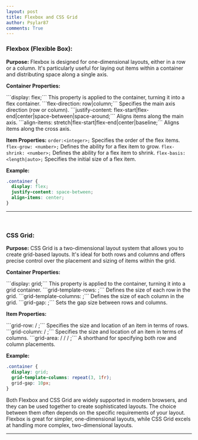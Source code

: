 ```yaml
---
layout: post
title: Flexbox and CSS Grid
author: Psylar87
comments: True
---
```


<h3><strong>Flexbox (Flexible Box):</strong></h3>

<b>Purpose:</b>  Flexbox is designed for one-dimensional layouts, either in a row or a column. It's particularly useful for laying out items within a container and distributing space along a single axis. 

<p>
<b>Container Properties:</b> 
</p>
```display: flex;``` This property is applied to the container, turning it into a flex container.
```flex-direction: row|column;``` Specifies the main axis direction (row or column).
```justify-content: flex-start|flex-end|center|space-between|space-around;``` Aligns items along the main axis.
```align-items: stretch|flex-start|flex-end|center|baseline;``` Aligns items along the cross axis.

<b>Item Properties:</b> ```order:<integer>;``` Specifies the order of the flex items.
```flex-grow: <number>;``` Defines the ability for a flex item to grow.
```flex-shrink: <number>;``` Defines the ability for a flex item to shrink.
```flex-basis: <length|auto>;``` Specifies the initial size of a flex item.

<b>Example:</b>

```css
.container {
  display: flex;
  justify-content: space-between;
  align-items: center;
}
```
<hr>
<br>

<h3><strong>CSS Grid:</strong></h3>

<b>Purpose:</b> CSS Grid is a two-dimensional layout system that allows you to create grid-based layouts. It's ideal for both rows and columns and offers precise control over the placement and sizing of items within the grid.

<p>
<b>Container Properties:</b>
</p>
```display: grid;``` This property is applied to the container, turning it into a grid container.
```grid-template-rows: <track-size>;``` Defines the size of each row in the grid.
```grid-template-columns: <track-size>;``` Defines the size of each column in the grid.
```grid-gap: <row-gap> <column-gap>;``` Sets the gap size between rows and columns.

<p>
<b>Item Properties:</b>
</p>
```grid-row: <start-line> / <end-line>;``` Specifies the size and location of an item in terms of rows.
```grid-column: <start-line> / <end-line>;``` Specifies the size and location of an item in terms of columns.
```grid-area: <row-start> / <column-start> / <row-end> / <column-end>;``` A shorthand for specifying both row and column placements.

<b>Example:</b>

```css
.container {
  display: grid;
  grid-template-columns: repeat(3, 1fr);
  grid-gap: 10px;
}
```

Both Flexbox and CSS Grid are widely supported in modern browsers, and they can be used together to create sophisticated layouts. The choice between them often depends on the specific requirements of your layout. Flexbox is great for simpler, one-dimensional layouts, while CSS Grid excels at handling more complex, two-dimensional layouts.
<hr>
